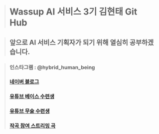 > # Wassup AI 서비스 3기 김현태 Git Hub    

  > ## 앞으로 AI 서비스 기획자가 되기 위해 열심히 공부하겠습니다.   

  > ### 인스타그램 : @hybrid_human_being   
  > ### [네이버 블로그](https://blog.naver.com/kimht80)    
  > ### [유튜브 베이스 수련생](https://www.youtube.com/channel/UC2dAIMKSQqQziVuAwdpSxEQ)    
  > ### [유튜브 무술 수련생](https://www.youtube.com/channel/UCnoyC2iBmNl1WH91VlkNvTA)    
  > ### [작곡 참여 스트리밍 곡](https://www.melon.com/artist/timeline.htm?artistId=3193970)    


